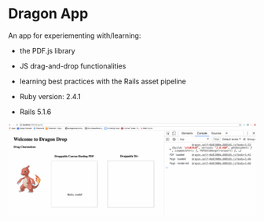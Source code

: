 # Dragon App

An app for experiementing with/learning:
- the PDF.js library
- JS drag-and-drop functionalities
- learning best practices with the Rails asset pipeline

- Ruby version: 2.4.1
- Rails 5.1.6

![alt text](https://github.com/gingin77/dragon_app/blob/master/dragon_drop.gif)
